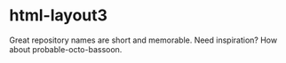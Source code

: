 # html-layout3
Great repository names are short and memorable. Need inspiration? How about probable-octo-bassoon.
